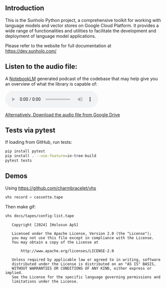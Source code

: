 ## Introduction
This is the Sunholo Python project, a comprehensive toolkit for working with language models and vector stores on Google Cloud Platform. It provides a wide range of functionalities and utilities to facilitate the development and deployment of language model applications.

Please refer to the website for full documentation at https://dev.sunholo.com/

## Listen to the audio file:

A [NotebookLM](https://notebooklm.google/) generated podcast of the codebase that may help give you an overview of what the library is capable of:

<audio controls>
  <source src="https://drive.google.com/uc?export=download&id=1GvwRmiYDjPjN2hXQ8plhnVDByu6TmgCQ" type="audio/wav">
  Your browser does not support the audio element.
</audio>

[Alternatively, Download the audio file from Google Drive](https://drive.google.com/uc?export=download&id=1GvwRmiYDjPjN2hXQ8plhnVDByu6TmgCQ)



## Tests via pytest

If loading from GitHub, run tests:

```bash
pip install pytest
pip install . --use-feature=in-tree-build
pytest tests
```

## Demos

Using https://github.com/charmbracelet/vhs

```sh
vhs record > cassette.tape
```

Then make gif:

```sh
vhs docs/tapes/config-list.tape
```



```
   Copyright [2024] [Holosun ApS]

   Licensed under the Apache License, Version 2.0 (the "License");
   you may not use this file except in compliance with the License.
   You may obtain a copy of the License at

       http://www.apache.org/licenses/LICENSE-2.0

   Unless required by applicable law or agreed to in writing, software
   distributed under the License is distributed on an "AS IS" BASIS,
   WITHOUT WARRANTIES OR CONDITIONS OF ANY KIND, either express or implied.
   See the License for the specific language governing permissions and
   limitations under the License.
```

